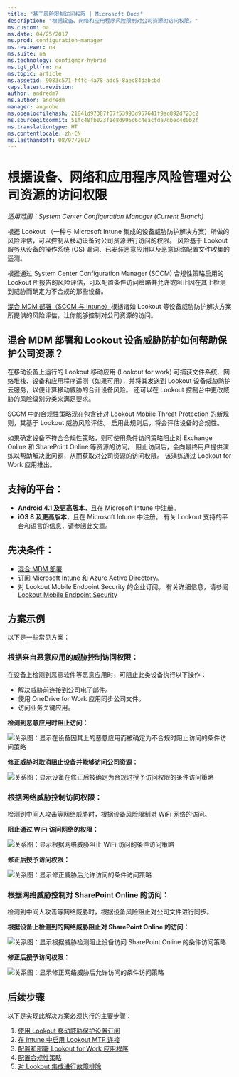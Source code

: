 ```yaml
---
title: "基于风险限制访问权限 | Microsoft Docs"
description: "根据设备、网络和应用程序风险限制对公司资源的访问权限。"
ms.custom: na
ms.date: 04/25/2017
ms.prod: configuration-manager
ms.reviewer: na
ms.suite: na
ms.technology: configmgr-hybrid
ms.tgt_pltfrm: na
ms.topic: article
ms.assetid: 9083c571-f4fc-4a78-adc5-8aec84dabcbd
caps.latest.revision: 
author: andredm7
ms.author: andredm
manager: angrobe
ms.openlocfilehash: 21841d97387f07f53993d957641f9ad892d723c2
ms.sourcegitcommit: 51fc48fb023f1e8d995c6c4eacfda7dbec4d0b2f
ms.translationtype: HT
ms.contentlocale: zh-CN
ms.lasthandoff: 08/07/2017
---
```

# <a name="manage-access-to-company-resource-based-on-device-network-and-application-risk"></a>根据设备、网络和应用程序风险管理对公司资源的访问权限

*适用范围：System Center Configuration Manager (Current Branch)*

根据 Lookout （一种与 Microsoft Intune 集成的设备威胁防护解决方案）所做的风险评估，可以控制从移动设备对公司资源进行访问的权限。 风险基于 Lookout 服务从设备的操作系统 (OS) 漏洞、已安装恶意应用以及恶意网络配置文件收集的遥测。 

根据通过 System Center Configuration Manager (SCCM) 合规性策略启用的 Lookout 所报告的风险评估，可以配置条件访问策略并允许或阻止因在其上检测到威胁而确定为不合规的那些设备。

[混合 MDM 部署（SCCM 与 Intune）](https://docs.microsoft.com/sccm/mdm/understand/choose-between-standalone-intune-and-hybrid-mobile-device-management)根据诸如 Lookout 等设备威胁防护解决方案所提供的风险评估，让你能够控制对公司资源的访问。

## <a name="how-do-the-hybrid-mdm-deployment-and-lookout-device-threat-protection-help-protect-company-resources"></a>混合 MDM 部署和 Lookout 设备威胁防护如何帮助保护公司资源？
在移动设备上运行的 Lookout 移动应用 (Lookout for work) 可捕获文件系统、网络堆栈、设备和应用程序遥测（如果可用），并将其发送到 Lookout 设备威胁防护云服务，以便计算移动威胁的合计设备风险。 还可以在 Lookout 控制台中更改威胁的风险级别分类来满足要求。  

SCCM 中的合规性策略现在包含针对 Lookout Mobile Threat Protection 的新规则，其基于 Lookout 威胁风险评估。 启用此规则后，将会评估设备的合规性。

如果确定设备不符合合规性策略，则可使用条件访问策略阻止对 Exchange Online 和 SharePoint Online 等资源的访问。 阻止访问后，会向最终用户提供演练以帮助解决此问题，从而获取对公司资源的访问权限。 该演练通过 Lookout for Work 应用推出。

## <a name="supported-platforms"></a>支持的平台：
* **Android 4.1 及更高版本**，且在 Microsoft Intune 中注册。
* **iOS 8 及更高版本**，且在 Microsoft Intune 中注册。
有关 Lookout 支持的平台和语言的信息，请参阅此[文章](https://personal.support.lookout.com/hc/en-us/articles/114094140253)。

## <a name="prerequisites"></a>先决条件：
* [混合 MDM 部署](https://docs.microsoft.com/sccm/mdm/understand/choose-between-standalone-intune-and-hybrid-mobile-device-management)
* 订阅 Microsoft Intune 和 Azure Active Directory。
* 对 Lookout Mobile Endpoint Security 的企业订阅。  有关详细信息，请参阅 [Lookout Mobile Endpoint Security](https://www.lookout.com/products/mobile-endpoint-security)

## <a name="example-scenarios"></a>方案示例
以下是一些常见方案：
### <a name="control-access-based-on-threat-from-malicious-apps"></a>根据来自恶意应用的威胁控制访问权限：
在设备上检测到恶意软件等恶意应用时，可阻止此类设备执行以下操作：
* 解决威胁前连接到公司电子邮件。
* 使用 OneDrive for Work 应用同步公司文件。
* 访问业务关键应用。

**检测到恶意应用时阻止访问：**

![关系图：显示在设备因其上的恶意应用而被确定为不合规时阻止访问的条件访问策略](media/config-mgr-maliciousapps_blocked.png)

**修正威胁时取消阻止设备并能够访问公司资源：**

![关系图：显示设备在修正后被确定为合规时授予访问权限的条件访问策略](media/config-mgr-maliciousapps-unblocked.png)
### <a name="control-access-based-on-threat-to-network"></a>根据网络威胁控制访问权限：
检测到中间人攻击等网络威胁时，根据设备风险限制对 WiFi 网络的访问。

**阻止通过 WiFi 访问网络的权限：**

![关系图：显示根据网络威胁阻止 WiFi 访问的条件访问策略](media/config-mgr-network-wifi-blocked.png)

**修正后授予访问权限：**

![关系图：显示修正威胁后允许访问的条件访问策略](media/config-mgr-network-wifi-unblocked.png)
### <a name="control-access-to-sharepoint-online-based-on-threat-to-network"></a>根据网络威胁控制对 SharePoint Online 的访问：

检测到中间人攻击等网络威胁时，根据设备风险阻止对公司文件进行同步。

**根据设备上检测到的网络威胁阻止对 SharePoint Online 的访问：**

![关系图：显示根据威胁检测阻止设备访问 SharePoint Online 的条件访问策略](media/config-mgr-network-spo-blocked.png)


**修正后授予访问权限：**

![关系图：显示修正网络威胁后允许访问的条件访问策略](media/config-mgr-network-spo-unblocked.png)

## <a name="next-steps"></a>后续步骤
以下是实现此解决方案必须执行的主要步骤：
1.  [使用 Lookout 移动威胁保护设置订阅](set-up-your-subscription-with-lookout.md)
2.  [在 Intune 中启用 Lookout MTP 连接](enable-lookout-connection-in-intune.md)
3.  [配置和部署 Lookout for Work 应用程序](configure-and-deploy-lookout-for-work-apps.md)
4.  [配置合规性策略](enable-device-threat-protection-rule-compliance-policy.md)
5.  [对 Lookout 集成进行故障排除](troubleshoot-lookout-integration.md)
